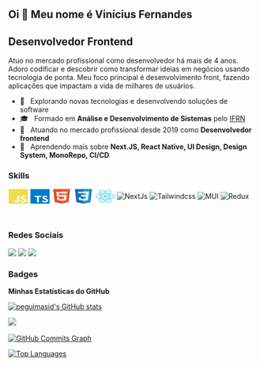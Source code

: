 ## Oi 👋 Meu nome é Vinícius Fernandes


Desenvolvedor Frontend
----------------------

Atuo no mercado profissional como desenvolvedor há mais de 4 anos. Adoro codificar e descobrir como transformar ideias em negócios usando tecnologia de ponta. Meu foco principal é desenvolvimento front, fazendo aplicações que impactam a vida de milhares de usuários.

* 🤔 &nbsp; Explorando novas tecnologias e desenvolvendo soluções de software
* 🎓 &nbsp; Formado em **Análise e Desenvolvimento de Sistemas** pelo <a href="https://portal.ifrn.edu.br/ensino/cursos/cursos-de-graduacao/tecnologia/tecnologia-em-analise-e-desenvolvimento-de-sistemas/view">IFRN</a>
* 💼 &nbsp; Atuando no mercado profissional desde 2019 como **Desenvolvedor frontend**
* 🌱 &nbsp; Aprendendo mais sobre **Next.JS, React Native, UI Design, Design System, MonoRepo, CI/CD**

### Skills

<p style="display: inline_block">
  <img align="center" height="30" width="40" alt="Js" src="https://raw.githubusercontent.com/devicons/devicon/master/icons/javascript/javascript-plain.svg">
  <img align="center" height="30" width="40" alt="Ts" src="https://raw.githubusercontent.com/devicons/devicon/master/icons/typescript/typescript-plain.svg">
  <img align="center" height="30" width="40" alt="HTML" src="https://raw.githubusercontent.com/devicons/devicon/master/icons/html5/html5-original.svg">
  <img align="center" height="30" width="40" alt="CSS" src="https://raw.githubusercontent.com/devicons/devicon/master/icons/css3/css3-original.svg">
  <img align="center" height="30" width="40" alt="React" src="https://raw.githubusercontent.com/devicons/devicon/master/icons/react/react-original.svg">
  <img align="center" height="30" width="40" alt="NextJs" src="https://raw.githubusercontent.com/danielcranney/readme-generator/main/public/icons/skills/nextjs-colored-dark.svg">
  <img align="center" height="30" width="40" alt="Tailwindcss" src="https://raw.githubusercontent.com/danielcranney/readme-generator/main/public/icons/skills/tailwindcss-colored.svg">
    <img align="center" height="30" width="40" alt="MUI" src="https://raw.githubusercontent.com/danielcranney/readme-generator/main/public/icons/skills/materialui-colored.svg">
        <img align="center" height="30" width="40" alt="Redux" src="https://raw.githubusercontent.com/danielcranney/readme-generator/main/public/icons/skills/redux-colored.svg">
</p>

<br />

### Redes Sociais

<p>
<a href="https://instagram.com/fernandesv_" target="_blank"><img src="https://img.shields.io/badge/-Instagram-%23E4405F?style=for-the-badge&logo=instagram&logoColor=white" target="_blank"></a>
<a href="https://www.linkedin.com/in/vinicius-fernandes-3a6686139" target="_blank"><img src="https://img.shields.io/badge/-LinkedIn-%230077B5?style=for-the-badge&logo=linkedin&logoColor=white" target="_blank"></a> 
<a href = "mailto:vinicius.dev.contact@gmail.com"><img src="https://img.shields.io/badge/-Gmail-%23333?style=for-the-badge&logo=gmail&logoColor=white" target="_blank"></a>
</p>

### Badges

<b>Minhas Estatísticas do GitHub</b>

<a href="http://www.github.com/fernandes-vinicius"><img src="https://github-readme-stats-peguimasid.vercel.app/api?username=fernandes-vinicius&show_icons=true&hide=&count_private=true&title_color=3382ed&text_color=ffffff&icon_color=3382ed&bg_color=171717&hide_border=true&show_icons=true" alt="peguimasid's GitHub stats" /></a>

<a href="http://www.github.com/fernandes-vinicius"><img src="https://github-readme-streak-stats.herokuapp.com/?user=fernandes-vinicius&stroke=ffffff&background=171717&ring=3382ed&fire=3382ed&currStreakNum=ffffff&currStreakLabel=3382ed&sideNums=ffffff&sideLabels=ffffff&dates=ffffff&hide_border=true" /></a>

<a href="http://www.github.com/fernandes-vinicius"><img src="https://github-readme-activity-graph.cyclic.app/graph?username=fernandes-vinicius&bg_color=171717&color=ffffff&line=3382ed&point=ffffff&area_color=171717&area=true&hide_border=true&custom_title=GitHub%20Commits%20Graph" alt="GitHub Commits Graph" /></a>

<a href="https://github.com/fernandes-vinicius" align="left"><img src="https://github-readme-stats-peguimasid.vercel.app/api/top-langs/?username=fernandes-vinicius&layout=compact&title_color=3382ed&hide=css,objective-c,html&text_color=ffffff&icon_color=3382ed&bg_color=171717&hide_border=true&locale=en&custom_title=Top%20%Languages" alt="Top Languages" /></a>
